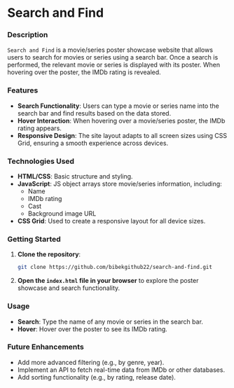# Search and Find

### Description
`Search and Find` is a movie/series poster showcase website that allows users to search for movies or series using a search bar. Once a search is performed, the relevant movie or series is displayed with its poster. When hovering over the poster, the IMDb rating is revealed.

### Features
- **Search Functionality**: Users can type a movie or series name into the search bar and find results based on the data stored.
- **Hover Interaction**: When hovering over a movie/series poster, the IMDb rating appears.
- **Responsive Design**: The site layout adapts to all screen sizes using CSS Grid, ensuring a smooth experience across devices.

### Technologies Used
- **HTML/CSS**: Basic structure and styling.
- **JavaScript**: JS object arrays store movie/series information, including:
  - Name
  - IMDb rating
  - Cast
  - Background image URL
- **CSS Grid**: Used to create a responsive layout for all device sizes.

### Getting Started

1. **Clone the repository**:
   ```bash
   git clone https://github.com/bibekgithub22/search-and-find.git
   ```
2. **Open the `index.html` file in your browser** to explore the poster showcase and search functionality.

### Usage

- **Search**: Type the name of any movie or series in the search bar.
- **Hover**: Hover over the poster to see its IMDb rating.
  
### Future Enhancements

- Add more advanced filtering (e.g., by genre, year).
- Implement an API to fetch real-time data from IMDb or other databases.
- Add sorting functionality (e.g., by rating, release date).

